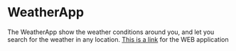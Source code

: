 # WeatherApp

The WeatherApp show the weather conditions around you, and let you search for the weather in any location.
[This is a link](http://ec2-18-189-20-160.us-east-2.compute.amazonaws.com:5000/home) for the WEB application 
 
